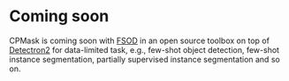 # Coming soon
CPMask is coming soon with [FSOD](https://openaccess.thecvf.com/content_CVPR_2020/papers/Fan_Few-Shot_Object_Detection_With_Attention-RPN_and_Multi-Relation_Detector_CVPR_2020_paper.pdf) in an open source toolbox on top of [Detectron2](https://github.com/facebookresearch/detectron2) for data-limited task, e.g., few-shot object detection, few-shot instance segmentation, partially supervised instance segmentation and so on.
